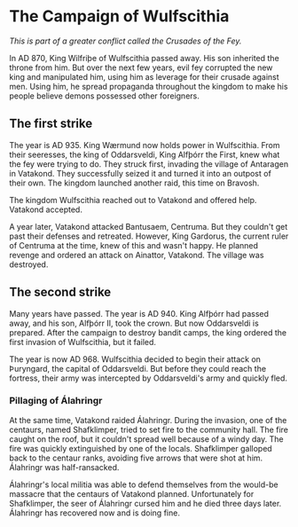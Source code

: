 # The Campaign of Wulfscithia

*This is part of a greater conflict called the Crusades of the Fey.*

In AD 870, King Wilfriþe of Wulfscithia passed away. His son inherited the throne from him. But over the next few years, evil fey corrupted the new king and manipulated him, using him as leverage for their crusade against men. Using him, he spread propaganda throughout the kingdom to make his people believe demons possessed other foreigners.

## The first strike
The year is AD 935. King Wærmund now holds power in Wulfscithia. From their seeresses, the king of Oddarsveldi, King Alfþórr the First, knew what the fey were trying to do. They struck first, invading the village of Antaragen in Vatakond. They successfully seized it and turned it into an outpost of their own. The kingdom launched another raid, this time on Bravosh.

The kingdom Wulfscithia reached out to Vatakond and offered help. Vatakond accepted.

A year later, Vatakond attacked Bantusaem, Centruma. But they couldn't get past their defenses and retreated. However, King Gardorus, the current ruler of Centruma at the time, knew of this and wasn't happy. He planned revenge and ordered an attack on Ainattor, Vatakond. The village was destroyed.

## The second strike
Many years have passed. The year is AD 940. King Alfþórr had passed away, and his son, Alfþórr II, took the crown. But now Oddarsveldi is prepared. After the campaign to destroy bandit camps, the king ordered the first invasion of Wulfscithia, but it failed.

The year is now AD 968. Wulfscithia decided to begin their attack on Þuryngard, the capital of Oddarsveldi. But before they could reach the fortress, their army was intercepted by Oddarsveldi's army and quickly fled.

### Pillaging of Álahringr
At the same time, Vatakond raided Álahringr. During the invasion, one of the centaurs, named Shafklimper, tried to set fire to the community hall. The fire caught on the roof, but it couldn't spread well because of a windy day. The fire was quickly extinguished by one of the locals. Shafklimper galloped back to the centaur ranks, avoiding five arrows that were shot at him. Álahringr was half-ransacked.

Álahringr's local militia was able to defend themselves from the would-be massacre that the centaurs of Vatakond planned. Unfortunately for Shafklimper, the seer of Álahringr cursed him and he died three days later. Álahringr has recovered now and is doing fine.
